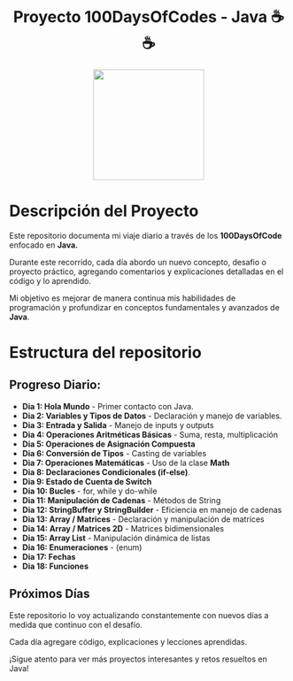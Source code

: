 <h1 align="center">
 Proyecto 100DaysOfCodes - Java ☕☕
</h1>
 
<p align="center">
 <img src="https://media3.giphy.com/media/v1.Y2lkPTc5MGI3NjExbGh5anJrb2t4djFubTVqamVrZWZzNHJwY2huZHdmZHdqZDliMW9tdSZlcD12MV9pbnRlcm5hbF9naWZfYnlfaWQmY3Q9Zw/YFFEDnNTNzL2c8zeuK/giphy.webp" style="height: 200px"/>
</p>

<h1> Descripción del Proyecto</h1> 

Este repositorio documenta mi viaje diario a través de los **100DaysOfCode** enfocado en **Java.**

Durante este recorrido, cada día abordo un nuevo concepto, desafio o proyecto práctico, agregando comentarios y explicaciones detalladas en el código y lo aprendido.

Mi objetivo es mejorar de manera continua mis habilidades de programación y profundizar en conceptos fundamentales y avanzados de **Java**.

<h1>
 Estructura del repositorio
</h1>

## Progreso Diario:

 - **Dia 1: Hola Mundo** - Primer contacto con Java.
 - **Dia 2: Variables y Tipos de Datos** - Declaración y manejo de variables.
 - **Dia 3: Entrada y Salida** - Manejo de inputs y outputs
 - **Dia 4: Operaciones Aritméticas Básicas** - Suma, resta, multiplicación
 - **Dia 5: Operaciones de Asignación Compuesta**
 - **Dia 6: Conversión de Tipos** - Casting de variables
 - **Dia 7: Operaciones Matemáticas** - Uso de la clase **Math**
 - **Dia 8: Declaraciones Condicionales (if-else)**.
 - **Dia 9: Estado de Cuenta de Switch**
 - **Dia 10: Bucles** - for, while y do-while
 - **Dia 11: Manipulación de Cadenas** - Métodos de String
 - **Dia 12: StringBuffer y StringBuilder** - Eficiencia en manejo de cadenas
 - **Dia 13: Array / Matrices** - Declaración y manipulación de matríces
 - **Dia 14: Array / Matrices 2D** - Matrices bidimensionales
 - **Dia 15: Array List** - Manipulación dinámica de listas
 - **Dia 16: Enumeraciones** - (enum)
 - **Dia 17: Fechas**
 - **Dia 18: Funciones**

## Próximos Días

Este repositorio lo voy actualizando constantemente con nuevos días a medida que continuo con el desafío.

Cada día agregare código, explicaciones y lecciones aprendidas.

¡Sigue atento para ver más proyectos interesantes y retos resueltos en Java!

